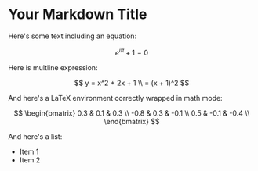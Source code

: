 # Your Markdown Title

Here's some text including an equation:

$$ e^{i\pi} + 1 = 0 $$

Here is multline expression:

$$
y = x^2 + 2x + 1 \\
= (x + 1)^2
$$

And here's a LaTeX environment correctly wrapped in math mode:

$$
\begin{bmatrix} 0.3 & 0.1 & 0.3 \\
-0.8 & 0.3 & -0.1 \\ 
0.5 & -0.1 & -0.4 \\
\end{bmatrix}
$$


And here's a list:
  - Item 1
  - Item 2
